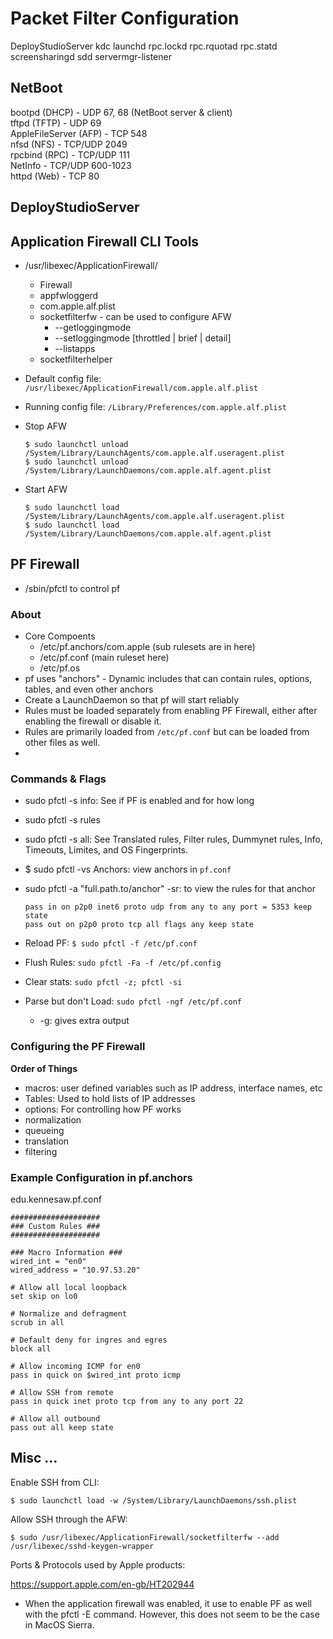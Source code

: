 # Packet Filter Configuration

DeployStudioServer
kdc
launchd
rpc.lockd
rpc.rquotad
rpc.statd
screensharingd
sdd
servermgr-listener

## NetBoot

bootpd (DHCP) - UDP 67, 68 (NetBoot server & client)  
tftpd (TFTP) - UDP 69  
AppleFileServer (AFP) - TCP 548  
nfsd (NFS) - TCP/UDP 2049  
rpcbind (RPC) - TCP/UDP 111  
NetInfo - TCP/UDP 600-1023  
httpd (Web) - TCP 80  

## DeployStudioServer

## Application Firewall CLI Tools

- /usr/libexec/ApplicationFirewall/
  - Firewall
  - appfwloggerd
  - com.apple.alf.plist
  - socketfilterfw - can be used to configure AFW
    - --getloggingmode
    - --setloggingmode [throttled | brief | detail]
    - --listapps
  - socketfilterhelper

- Default config file: `/usr/libexec/ApplicationFirewall/com.apple.alf.plist`
- Running config file: `/Library/Preferences/com.apple.alf.plist`

- Stop AFW

      $ sudo launchctl unload /System/Library/LaunchAgents/com.apple.alf.useragent.plist
      $ sudo launchctl unload /System/Library/LaunchDaemons/com.apple.alf.agent.plist

- Start AFW

      $ sudo launchctl load /System/Library/LaunchAgents/com.apple.alf.useragent.plist
      $ sudo launchctl load /System/Library/LaunchDaemons/com.apple.alf.agent.plist

## PF Firewall

- /sbin/pfctl to control pf

### About

- Core Compoents
  - /etc/pf.anchors/com.apple (sub rulesets are in here)
  - /etc/pf.conf (main ruleset here)
  - /etc/pf.os
- pf uses "anchors" - Dynamic includes that can contain rules, options, tables, and even other anchors
- Create a LaunchDaemon so that pf will start reliably
- Rules must be loaded separately from enabling PF Firewall, either after enabling the firewall or disable it.
- Rules are primarily loaded from `/etc/pf.conf` but can be loaded from other files as well.
- 


### Commands & Flags

- sudo pfctl -s info: See if PF is enabled and for how long
- sudo pfctl -s rules
- sudo pfctl -s all: See Translated rules, Filter rules, Dummynet rules, Info, Timeouts, Limites, and OS Fingerprints.
- $ sudo pfctl -vs Anchors: view anchors in `pf.conf`
- sudo pfctl -a "full.path.to/anchor" -sr: to view the rules for that anchor

      pass in on p2p0 inet6 proto udp from any to any port = 5353 keep state
      pass out on p2p0 proto tcp all flags any keep state
- Reload PF: `$ sudo pfctl -f /etc/pf.conf`
- Flush Rules: `sudo pfctl -Fa -f /etc/pf.config`
- Clear stats: `sudo pfctl -z; pfctl -si`
- Parse but don't Load: `sudo pfctl -ngf /etc/pf.conf`
  - -g: gives extra output

### Configuring the PF Firewall

**Order of Things**

- macros: user defined variables such as IP address, interface names, etc
- Tables: Used to hold lists of IP addresses
- options: For controlling how PF works
- normalization
- queueing
- translation
- filtering

### Example Configuration in pf.anchors
edu.kennesaw.pf.conf

    ####################
    ### Custom Rules ###
    ####################

    ### Macro Information ###
    wired_int = "en0"
    wired_address = "10.97.53.20"

    # Allow all local loopback
    set skip on lo0

    # Normalize and defragment
    scrub in all

    # Default deny for ingres and egres
    block all

    # Allow incoming ICMP for en0
    pass in quick on $wired_int proto icmp

    # Allow SSH from remote
    pass in quick inet proto tcp from any to any port 22

    # Allow all outbound
    pass out all keep state

## Misc ...

Enable SSH from CLI:

`$ sudo launchctl load -w /System/Library/LaunchDaemons/ssh.plist`

Allow SSH through the AFW:

`$ sudo /usr/libexec/ApplicationFirewall/socketfilterfw --add /usr/libexec/sshd-keygen-wrapper`

Ports & Protocols used by Apple products:

https://support.apple.com/en-gb/HT202944

- When the application firewall was enabled, it use to enable PF as well with the pfctl -E command. However, this does not seem to be the case in MacOS Sierra.
